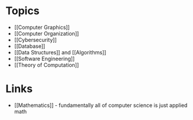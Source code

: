 # Topics
* [[Computer Graphics]]
* [[Computer Organization]]
* [[Cybersecurity]]
* [[Database]]
* [[Data Structures]] and [[Algorithms]]
* [[Software Engineering]]
* [[Theory of Computation]]

# Links
* [[Mathematics]] - fundamentally all of computer science is just applied math